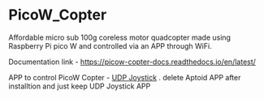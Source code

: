 # PicoW_Copter
Affordable micro sub 100g coreless motor quadcopter made using Raspberry Pi pico W and controlled via an APP through WiFi.

Documentation link - https://picow-copter-docs.readthedocs.io/en/latest/

APP to control PicoW Copter - [UDP Joystick](https://udpjoystick.en.aptoide.com/app) 
. delete Aptoid APP after installtion and just keep UDP Joystick APP 
